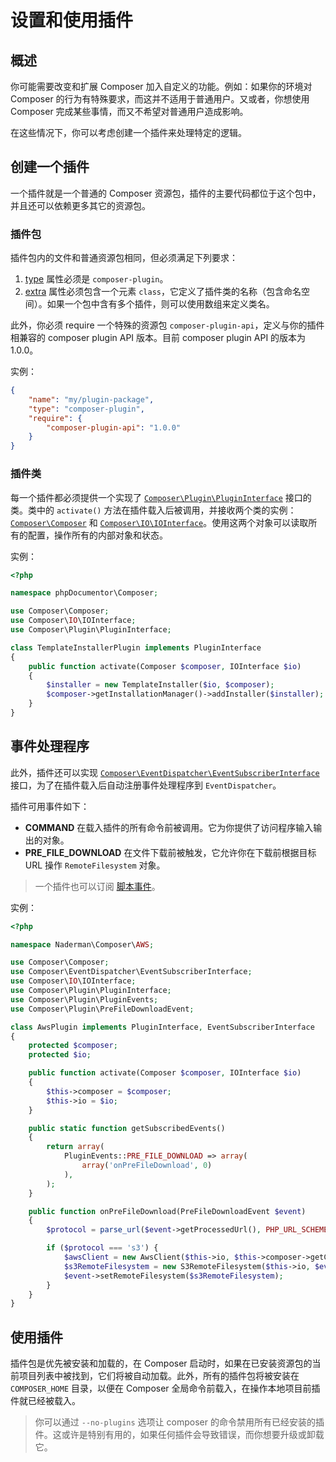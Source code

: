 <!--
    tagline: Modify and extend Composer's functionality
-->

# 设置和使用插件

## 概述

你可能需要改变和扩展 Composer 加入自定义的功能。例如：如果你的环境对 Composer 的行为有特殊要求，而这并不适用于普通用户。又或者，你想使用 Composer 完成某些事情，而又不希望对普通用户造成影响。

在这些情况下，你可以考虑创建一个插件来处理特定的逻辑。

## 创建一个插件

一个插件就是一个普通的 Composer 资源包，插件的主要代码都位于这个包中，并且还可以依赖更多其它的资源包。

### 插件包

插件包内的文件和普通资源包相同，但必须满足下列要求：

1. [type][1] 属性必须是 `composer-plugin`。
2. [extra][2] 属性必须包含一个元素 `class`，它定义了插件类的名称（包含命名空间）。如果一个包中含有多个插件，则可以使用数组来定义类名。

此外，你必须 require 一个特殊的资源包 `composer-plugin-api`，定义与你的插件相兼容的 composer plugin API 版本。目前 composer plugin API 的版本为1.0.0。

实例：

```json
{
    "name": "my/plugin-package",
    "type": "composer-plugin",
    "require": {
        "composer-plugin-api": "1.0.0"
    }
}
```

### 插件类

每一个插件都必须提供一个实现了 [`Composer\Plugin\PluginInterface`][3] 接口的类。类中的 `activate()` 方法在插件载入后被调用，并接收两个类的实例：[`Composer\Composer`][4] 和 [`Composer\IO\IOInterface`][5]。使用这两个对象可以读取所有的配置，操作所有的内部对象和状态。

实例：

```php
<?php

namespace phpDocumentor\Composer;

use Composer\Composer;
use Composer\IO\IOInterface;
use Composer\Plugin\PluginInterface;

class TemplateInstallerPlugin implements PluginInterface
{
    public function activate(Composer $composer, IOInterface $io)
    {
        $installer = new TemplateInstaller($io, $composer);
        $composer->getInstallationManager()->addInstaller($installer);
    }
}
```

## 事件处理程序

此外，插件还可以实现 [`Composer\EventDispatcher\EventSubscriberInterface`][6] 接口，为了在插件载入后自动注册事件处理程序到 `EventDispatcher`。

插件可用事件如下：

* **COMMAND** 在载入插件的所有命令前被调用。它为你提供了访问程序输入输出的对象。
* **PRE_FILE_DOWNLOAD** 在文件下载前被触发，它允许你在下载前根据目标 URL 操作 `RemoteFilesystem` 对象。

> 一个插件也可以订阅 [脚本事件][7]。

实例：

```php
<?php

namespace Naderman\Composer\AWS;

use Composer\Composer;
use Composer\EventDispatcher\EventSubscriberInterface;
use Composer\IO\IOInterface;
use Composer\Plugin\PluginInterface;
use Composer\Plugin\PluginEvents;
use Composer\Plugin\PreFileDownloadEvent;

class AwsPlugin implements PluginInterface, EventSubscriberInterface
{
    protected $composer;
    protected $io;

    public function activate(Composer $composer, IOInterface $io)
    {
        $this->composer = $composer;
        $this->io = $io;
    }

    public static function getSubscribedEvents()
    {
        return array(
            PluginEvents::PRE_FILE_DOWNLOAD => array(
                array('onPreFileDownload', 0)
            ),
        );
    }

    public function onPreFileDownload(PreFileDownloadEvent $event)
    {
        $protocol = parse_url($event->getProcessedUrl(), PHP_URL_SCHEME);

        if ($protocol === 's3') {
            $awsClient = new AwsClient($this->io, $this->composer->getConfig());
            $s3RemoteFilesystem = new S3RemoteFilesystem($this->io, $event->getRemoteFilesystem()->getOptions(), $awsClient);
            $event->setRemoteFilesystem($s3RemoteFilesystem);
        }
    }
}
```

## 使用插件

插件包是优先被安装和加载的，在 Composer 启动时，如果在已安装资源包的当前项目列表中被找到，它们将被自动加载。此外，所有的插件包将被安装在 `COMPOSER_HOME` 目录，以便在 Composer 全局命令前载入，在操作本地项目前插件就已经被载入。

> 你可以通过 `--no-plugins` 选项让 composer 的命令禁用所有已经安装的插件。这或许是特别有用的，如果任何插件会导致错误，而你想要升级或卸载它。

[1]: ../cn-introduction/04-schema.md#type
[2]: ../cn-introduction/04-schema.md#extra
[3]: https://github.com/composer/composer/blob/master/src/Composer/Plugin/PluginInterface.php
[4]: https://github.com/composer/composer/blob/master/src/Composer/Composer.php
[5]: https://github.com/composer/composer/blob/master/src/Composer/IO/IOInterface.php
[6]: https://github.com/composer/composer/blob/master/src/Composer/EventDispatcher/EventSubscriberInterface.php
[7]: scripts.md#event-names
